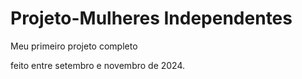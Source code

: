 # Projeto-Mulheres Independentes
 Meu primeiro projeto completo 

feito entre setembro e novembro de 2024.
